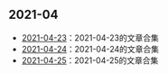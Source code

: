 ## 2021-04
- [2021-04-23](/curated-article/2021-04/2021-04-23)：2021-04-23的文章合集
- [2021-04-24](/curated-article/2021-04/2021-04-24)：2021-04-24的文章合集
- [2021-04-25](/curated-article/2021-04/2021-04-25)：2021-04-25的文章合集